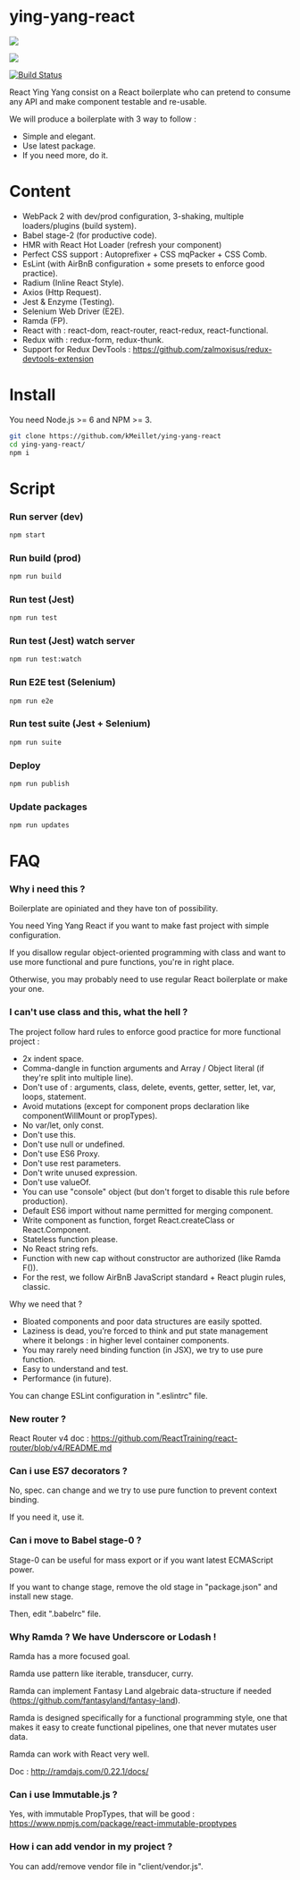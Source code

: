 # ying-yang-react

![](http://image.noelshack.com/fichiers/2016/37/1473789222-sucess.jpg)

![](http://image.noelshack.com/fichiers/2016/37/1473789284-screen-1.jpg)

[![Build Status](https://travis-ci.org/kMeillet/ying-yang-react.svg?branch=master)](https://travis-ci.org/kMeillet/ying-yang-react)

React Ying Yang consist on a React boilerplate who can pretend to consume any API and make component testable and re-usable.

We will produce a boilerplate with 3 way to follow :

- Simple and elegant.
- Use latest package.
- If you need more, do it.

# Content

- WebPack 2 with dev/prod configuration, 3-shaking, multiple loaders/plugins (build system).
- Babel stage-2 (for productive code).
- HMR with React Hot Loader (refresh your component)
- Perfect CSS support : Autoprefixer + CSS mqPacker + CSS Comb.
- EsLint (with AirBnB configuration + some presets to enforce good practice).
- Radium (Inline React Style).
- Axios (Http Request).
- Jest & Enzyme (Testing).
- Selenium Web Driver (E2E).
- Ramda (FP).
- React with : react-dom, react-router, react-redux, react-functional.
- Redux with : redux-form, redux-thunk.
- Support for Redux DevTools : https://github.com/zalmoxisus/redux-devtools-extension

# Install

You need Node.js >= 6 and NPM >= 3.

```sh
git clone https://github.com/kMeillet/ying-yang-react
cd ying-yang-react/
npm i
```

# Script

### Run server (dev)

```sh
npm start
```

### Run build (prod)

```sh
npm run build
```

### Run test (Jest)

```sh
npm run test
```

### Run test (Jest) watch server

```sh
npm run test:watch
```

### Run E2E test (Selenium)

```sh
npm run e2e
```

### Run test suite (Jest + Selenium)

```sh
npm run suite
```

### Deploy

```sh
npm run publish
```

### Update packages

```sh
npm run updates
```

# FAQ

### Why i need this ?

Boilerplate are opiniated and they have ton of possibility.

You need Ying Yang React if you want to make fast project with simple configuration.

If you disallow regular object-oriented programming with class and want to use more functional and pure functions, you're in right place.

Otherwise, you may probably need to use regular React boilerplate or make your one.

### I can't use class and this, what the hell ?

The project follow hard rules to enforce good practice for more functional project :

- 2x indent space.
- Comma-dangle in function arguments and Array / Object literal (if they're split into multiple line).
- Don't use of : arguments, class, delete, events, getter, setter, let, var, loops, statement.
- Avoid mutations (except for component props declaration like componentWillMount or propTypes).
- No var/let, only const.
- Don't use this.
- Don't use null or undefined.
- Don't use ES6 Proxy. 
- Don't use rest parameters.
- Don't write unused expression.
- Don't use valueOf.
- You can use "console" object (but don't forget to disable this rule before production).
- Default ES6 import without name permitted for merging component.
- Write component as function, forget React.createClass or React.Component.
- Stateless function please.
- No React string refs.
- Function with new cap without constructor are authorized (like Ramda F()).
- For the rest, we follow AirBnB JavaScript standard + React plugin rules, classic.

Why we need that ?

- Bloated components and poor data structures are easily spotted.
- Laziness is dead, you’re forced to think and put state management where it belongs : in higher level container components.
- You may rarely need binding function (in JSX), we try to use pure function.
- Easy to understand and test.
- Performance (in future).

You can change ESLint configuration in ".eslintrc" file.

### New router ?

React Router v4 doc : https://github.com/ReactTraining/react-router/blob/v4/README.md

### Can i use ES7 decorators ?

No, spec. can change and we try to use pure function to prevent context binding.

If you need it, use it.

### Can i move to Babel stage-0 ?

Stage-0 can be useful for mass export or if you want latest ECMAScript power.

If you want to change stage, remove the old stage in "package.json" and install new stage.

Then, edit ".babelrc" file.

### Why Ramda ? We have Underscore or Lodash !

Ramda has a more focused goal.

Ramda use pattern like iterable, transducer, curry.

Ramda can implement Fantasy Land algebraic data-structure if needed (https://github.com/fantasyland/fantasy-land).

Ramda is designed specifically for a functional programming style, one that makes it easy to create functional pipelines, one that never mutates user data.

Ramda can work with React very well.

Doc : http://ramdajs.com/0.22.1/docs/

### Can i use Immutable.js ?

Yes, with immutable PropTypes, that will be good : https://www.npmjs.com/package/react-immutable-proptypes

### How i can add vendor in my project ?

You can add/remove vendor file in "client/vendor.js".
